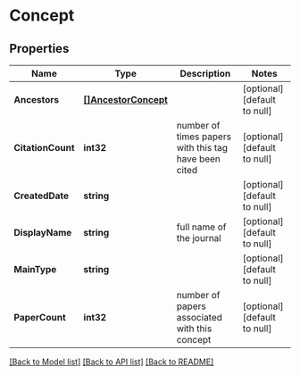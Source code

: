# Concept

## Properties
Name | Type | Description | Notes
------------ | ------------- | ------------- | -------------
**Ancestors** | [**[]AncestorConcept**](AncestorConcept.md) |  | [optional] [default to null]
**CitationCount** | **int32** | number of times papers with this tag have been cited | [optional] [default to null]
**CreatedDate** | **string** |  | [optional] [default to null]
**DisplayName** | **string** | full name of the journal | [optional] [default to null]
**MainType** | **string** |  | [optional] [default to null]
**PaperCount** | **int32** | number of papers associated with this concept | [optional] [default to null]

[[Back to Model list]](../README.md#documentation-for-models) [[Back to API list]](../README.md#documentation-for-api-endpoints) [[Back to README]](../README.md)

